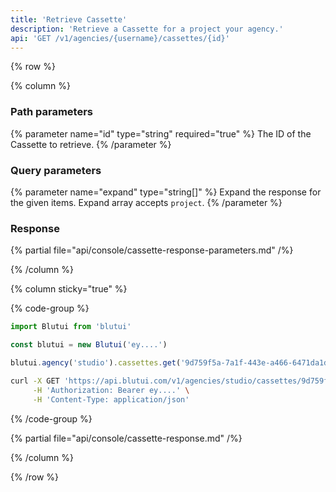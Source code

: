 ```yaml
---
title: 'Retrieve Cassette'
description: 'Retrieve a Cassette for a project your agency.'
api: 'GET /v1/agencies/{username}/cassettes/{id}'
---
```


{% row %}

{% column %}
### Path parameters

{% parameter name="id" type="string" required="true" %}
The ID of the Cassette to retrieve.
{% /parameter %}

### Query parameters

{% parameter name="expand" type="string[]" %}
Expand the response for the given items. Expand array accepts `project`.
{% /parameter %}

### Response

{% partial file="api/console/cassette-response-parameters.md" /%}

{% /column %}

{% column sticky="true" %}

{% code-group %}

```ts {% process=false filename="Node.js" %}
import Blutui from 'blutui'

const blutui = new Blutui('ey....')

blutui.agency('studio').cassettes.get('9d759f5a-7a1f-443e-a466-6471da1d367b')
```

```bash {% process=false filename="cURL" %}
curl -X GET 'https://api.blutui.com/v1/agencies/studio/cassettes/9d759f5a-7a1f-443e-a466-6471da1d367b' \
     -H 'Authorization: Bearer ey....' \
     -H 'Content-Type: application/json'
```

{% /code-group %}

{% partial file="api/console/cassette-response.md" /%}

{% /column %}

{% /row %}
